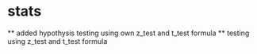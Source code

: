 # stats
** added hypothysis testing using own z_test and t_test formula
** testing using z_test and t_test formula
